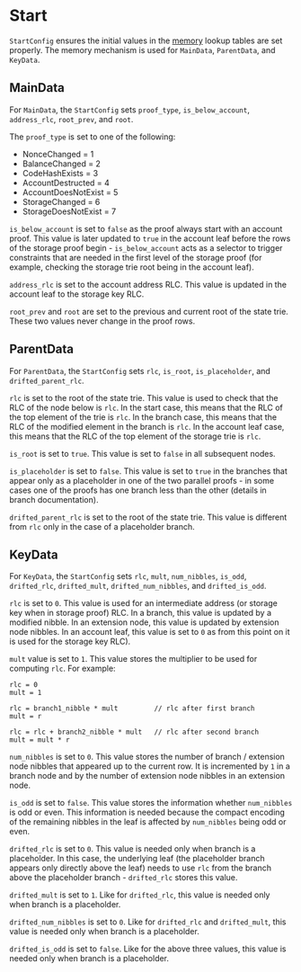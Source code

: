 # Start

`StartConfig` ensures the initial values in the [memory](main.md) lookup tables are set properly.
The memory mechanism is used for `MainData`, `ParentData`, and `KeyData`.

## MainData

For `MainData`, the `StartConfig` sets `proof_type`, `is_below_account`, `address_rlc`,
`root_prev`, and `root`.

The `proof_type` is set to one of the following:
 - NonceChanged = 1
 - BalanceChanged = 2
 - CodeHashExists = 3
 - AccountDestructed = 4
 - AccountDoesNotExist = 5
 - StorageChanged = 6
 - StorageDoesNotExist = 7

`is_below_account` is set to `false` as the proof always start with an account proof.
This value is later updated to `true` in the account leaf before the rows of the storage proof
begin - `is_below_account` acts as a selector to trigger constraints that are needed in the
first level of the storage proof (for example, checking the storage trie root being in the 
account leaf).

`address_rlc` is set to the account address RLC. This value is updated in the account leaf
to the storage key RLC.

`root_prev` and `root` are set to the previous and current root of the state trie.
These two values never change in the proof rows.

## ParentData

For `ParentData`, the `StartConfig` sets `rlc`, `is_root`, `is_placeholder`, and
`drifted_parent_rlc`.

`rlc` is set to the root of the state trie. This value is used to check that the RLC
of the node below is `rlc`. In the start case, this means that the RLC of the top element
of the trie is `rlc`. In the branch case, this means that the RLC of the modified element
in the branch is `rlc`. In the account leaf case, this means that the RLC of the top element
of the storage trie is `rlc`.

`is_root` is set to `true`. This value is set to `false` in all subsequent nodes.

`is_placeholder` is set to `false`. This value is set to `true` in the branches
that appear only as a placeholder in one of the two parallel proofs - in some cases
one of the proofs has one branch less than the other (details in branch documentation).

`drifted_parent_rlc` is set to the root of the state trie. This value is different from
`rlc` only in the case of a placeholder branch.

## KeyData

For `KeyData`, the `StartConfig` sets `rlc`, `mult`, `num_nibbles`, `is_odd`,
`drifted_rlc`, `drifted_mult`, `drifted_num_nibbles`, and `drifted_is_odd`.

`rlc` is set to `0`. This value is used for an intermediate address (or storage key when in storage proof) RLC.
In a branch, this value is updated by a modified nibble. In an extension node, this value is updated by extension
node nibbles. In an account leaf, this value is set to `0` as from this point on it is used for the storage key RLC).

`mult` value is set to `1`. This value stores the multiplier to be used for computing `rlc`.
For example:
```
rlc = 0
mult = 1

rlc = branch1_nibble * mult         // rlc after first branch
mult = r

rlc = rlc + branch2_nibble * mult   // rlc after second branch
mult = mult * r
```

`num_nibbles` is set to `0`. This value stores the number of branch / extension node nibbles that appeared up
to the current row. It is incremented by `1` in a branch node and by the number of extension node nibbles
in an extension node.

`is_odd` is set to `false`. This value stores the information whether `num_nibbles` is odd or even.
This information is needed because the compact encoding of the remaining nibbles in the leaf is affected by
`num_nibbles` being odd or even.

`drifted_rlc` is set to `0`. This value is needed only when branch is a placeholder. In this case,
the underlying leaf (the placeholder branch appears only directly above the leaf) needs to use `rlc`
from the branch above the placeholder branch - `drifted_rlc` stores this value.

`drifted_mult` is set to `1`. Like for `drifted_rlc`, this value is needed only when branch is a placeholder.

`drifted_num_nibbles` is set to `0`. Like for `drifted_rlc` and `drifted_mult`,
this value is needed only when branch is a placeholder.

`drifted_is_odd` is set to `false`. Like for the above three values,
this value is needed only when branch is a placeholder.